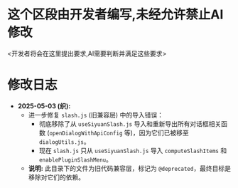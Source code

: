 # 这个区段由开发者编写,未经允许禁止AI修改

<开发者将会在这里提出要求,AI需要判断并满足这些要求>

# 修改日志
*   **2025-05-03 (织):**
    *   进一步修复 `slash.js` (旧兼容层) 中的导入错误：
        *   彻底移除了从 `useSiyuanSlash.js` 导入和重新导出所有对话框相关函数 (`openDialogWithApiConfig` 等)，因为它们已被移至 `dialogUtils.js`。
        *   现在 `slash.js` 只从 `useSiyuanSlash.js` 导入 `computeSlashItems` 和 `enablePluginSlashMenu`。
    *   **说明:** 此目录下的文件为旧代码兼容层，标记为 `@deprecated`，最终目标是移除对它们的依赖。 